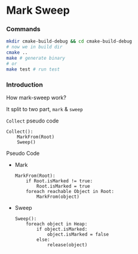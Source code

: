 # Mark Sweep

### Commands

```sh
mkdir cmake-build-debug && cd cmake-build-debug
# now we in build dir
cmake ..
make # generate binary
# or
make test # run test
```

### Introduction

How mark-sweep work?

It split to two part, `mark` & `sweep`

`Collect` pseudo code

```
Collect():
	MarkFrom(Root)
	Sweep()
```

Pseudo Code

- Mark
	```
	MarkFrom(Root):
		if Root.isMarked != true:
			Root.isMarked = true
		foreach reachable Object in Root:
			MarkFrom(object)
	```
- Sweep
	```
	Sweep():
		foreach object in Heap:
			if object.isMarked:
				object.isMarked = false
			else:
				release(object)
	```
